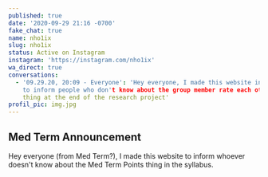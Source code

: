 ```yaml
---
published: true
date: '2020-09-29 21:16 -0700'
fake_chat: true
name: nho1ix
slug: nho1ix
status: Active on Instagram
instagram: 'https://instagram.com/nho1ix'
wa_direct: true
conversations:
  - '09.29.20, 20:09 - Everyone': 'Hey everyone, I made this website in order
    to inform people who don't know about the group member rate each other 
    thing at the end of the research project'
profil_pic: img.jpg
---
```

## Med Term Announcement

Hey everyone (from Med Term?), I made this website to inform whoever doesn't
know about the Med Term Points thing in the syllabus.
